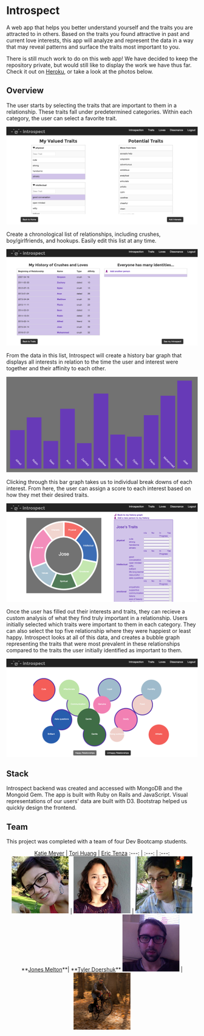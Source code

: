 # Introspect

A web app that helps you better understand yourself and the traits you are attracted to in others. Based on the traits you found attractive in past and current love interests, this app will analyze and represent the data in a way that may reveal patterns and surface the traits most important to you.

There is still much work to do on this web app! We have decided to keep the repository private, but would still like to display the work we have thus far. Check it out on [Heroku](https://gentle-reef-66432.herokuapp.com), or take a look at the photos below.

## Overview

The user starts by selecting the traits that are important to them in a relationship. These traits fall under predetermined categories. Within each category, the user can select a favorite trait.

![Traits](imgs/traits.png)

Create a chronological list of relationships, including crushes, boy/girlfriends, and hookups. Easily edit this list at any time.

![Interests](imgs/interests.png)

From the data in this list, Introspect will create a history bar graph that displays all interests in relation to the time the user and interest were together and their affinity to each other.

![History Graph](imgs/history_graph.png)

Clicking through this bar graph takes us to individual break downs of each interest. From here, the user can assign a score to each interest based on how they met their desired traits.

![Donut Graph](imgs/donut_graph.png)

Once the user has filled out their interests and traits, they can recieve a custom analysis of what they find truly important in a relationship. Users initially selected which traits were important to them in each category. They can also select the top five relationship where they were happiest or least happy. Introspect looks at all of this data, and creates a bubble graph representing the traits that were most prevalent in these relationships compared to the traits the user initially identified as important to them.

![Dissonance](imgs/dissonance.png)

## Stack

Introspect backend was created and accessed with MongoDB and the Mongoid Gem. The app is built with Ruby on Rails and JavaScript. Visual representations of our users' data are built with D3. Bootstrap helped us quickly design the frontend.

## Team

This project was completed with a team of four Dev Bootcamp students.

<center>
<a href='github.com/kmeyer313'>Katie Meyer</a> | <a href='github.com/torihuang'>Tori Huang</a> | <a href='github.com/tenzaej'>Eric Tenza</a>
:---: | :---: | :---:
<img src="imgs/katie_meyer.jpeg" alt="Katy Meyer" height="150"> | <img src="imgs/tori_huang.jpeg" alt="Tori Huang" height="150"> | <img src="imgs/eric_tenza.jpeg" alt="Eric Tenza" height="150">
 **<a href='github.com/shavah'>Jones Melton</a>**| **<a href='github.com/ty-doerschuk'>Tyler Doershuk</a>**
<img src="imgs/jones_melton.jpeg" alt="Jones Melton" height="150"> | <img src="imgs/tyler_d.png" alt="Tyler Doershuk" height="150">
</center>